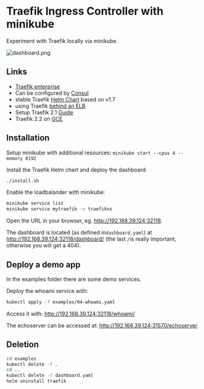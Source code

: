 # Traefik Ingress Controller with minikube

Experiment with Traefik locally via minikube.

![dashboard.png](dashboard.png)

## Links

* [Traefik enterprise](https://doc.traefik.io/traefik-enterprise/)
* Can be configured by [Consul](https://www.consul.io/)
* stable Traefik [Helm Chart](https://github.com/helm/charts/tree/master/stable/traefik) based on v1.7
* using Traefik [behind an ELB](https://guv.cloud/post/traefik-aws-nlb/)
* Setup Traefik 2.1 [Guide](https://ralph.blog.imixs.com/2020/02/01/kubernetes-setup-traefik-2-1/)
* Traefik 2.2 on [GCE](https://github.com/codeaprendiz/kubernetes-kitchen/tree/master/gcp/task-005-traefik-whoami)

## Installation

Setup minikube with additional resources: `minikube start --cpus 4 --memory 8192`

Install the Traefik Helm chart and deploy the dashboard:

```bash
./install.sh
```

Enable the loadbalander with minikube:

```bash
minikube service list
minikube service mytraefik -n traefikns
```

Open the URL in your browser, eg. <http://192.168.39.124:32118>.

The dashboard is located (as defined in`dashboard.yaml`) at <http://192.168.39.124:32118/dashboard/> (the last `/`is really important, otherwise you will get a 404).

## Deploy a demo app

In the examples folder there are some demo services.

Deploy the whoami service with:

```bash
kubectl apply -f examples/04-whoami.yaml
```

Access it with: <http://192.168.39.124:32118/whoami/>

The echoserver can be accessed at: <http://192.168.39.124:31570/echoserver>

## Deletion

```bash
cd examples
kubectl delete -f .
cd ..
kubectl delete -f dashboard.yaml
helm uninstall traefik
```
